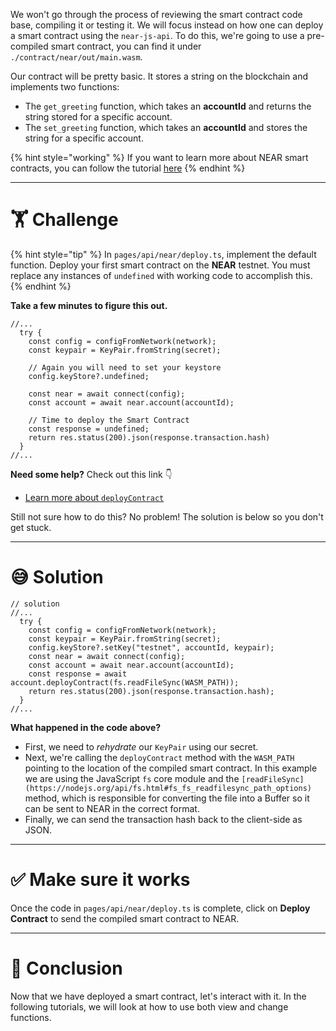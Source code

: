 We won't go through the process of reviewing the smart contract code base, compiling it or testing it. We will focus instead on how one can deploy a smart contract using the `near-js-api`. To do this, we're going to use a pre-compiled smart contract, you can find it under `./contract/near/out/main.wasm`.

Our contract will be pretty basic. It stores a string on the blockchain and implements two functions:

- The `get_greeting` function, which takes an **accountId** and returns the string stored for a specific account.
- The `set_greeting` function, which takes an **accountId** and stores the string for a specific account.

{% hint style="working" %}
If you want to learn more about NEAR smart contracts, you can follow the tutorial [here](https://learn.figment.io/tutorials/write-and-deploy-a-smart-contract-on-near)
{% endhint %}

---

# 🏋️ Challenge

{% hint style="tip" %}
In `pages/api/near/deploy.ts`, implement the default function. Deploy your first smart contract on the **NEAR** testnet. You must replace any instances of `undefined` with working code to accomplish this.
{% endhint %}

**Take a few minutes to figure this out.**

```tsx
//...
  try {
    const config = configFromNetwork(network);
    const keypair = KeyPair.fromString(secret);

    // Again you will need to set your keystore
    config.keyStore?.undefined;

    const near = await connect(config);
    const account = await near.account(accountId);

    // Time to deploy the Smart Contract
    const response = undefined;
    return res.status(200).json(response.transaction.hash)
  }
//...
```

**Need some help?** Check out this link 👇

- [Learn more about `deployContract`](https://near.github.io/near-api-js/classes/account.account-1.html#deploycontract)

Still not sure how to do this? No problem! The solution is below so you don't get stuck.

---

# 😅 Solution

```tsx
// solution
//...
  try {
    const config = configFromNetwork(network);
    const keypair = KeyPair.fromString(secret);
    config.keyStore?.setKey("testnet", accountId, keypair);
    const near = await connect(config);
    const account = await near.account(accountId);
    const response = await account.deployContract(fs.readFileSync(WASM_PATH));
    return res.status(200).json(response.transaction.hash);
  }
//...
```

**What happened in the code above?**

- First, we need to _rehydrate_ our `KeyPair` using our secret.
- Next, we're calling the `deployContract` method with the `WASM_PATH` pointing to the location of the compiled smart contract. In this example we are using the JavaScript `fs` core module and the `[readFileSync](https://nodejs.org/api/fs.html#fs_fs_readfilesync_path_options)` method, which is responsible for converting the file into a Buffer so it can be sent to NEAR in the correct format.
- Finally, we can send the transaction hash back to the client-side as JSON.

---

# ✅ Make sure it works

Once the code in `pages/api/near/deploy.ts` is complete, click on **Deploy Contract** to send the compiled smart contract to NEAR.

---

# 🏁 Conclusion

Now that we have deployed a smart contract, let's interact with it. In the following tutorials, we will look at how to use both view and change functions.
